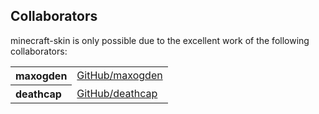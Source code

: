 ## Collaborators

minecraft-skin is only possible due to the excellent work of the following collaborators:

<table><tbody><tr><th align="left">maxogden</th><td><a href="https://github.com/maxogden">GitHub/maxogden</a></td></tr>
<tr><th align="left">deathcap</th><td><a href="https://github.com/deathcap">GitHub/deathcap</a></td></tr>
</tbody></table>

